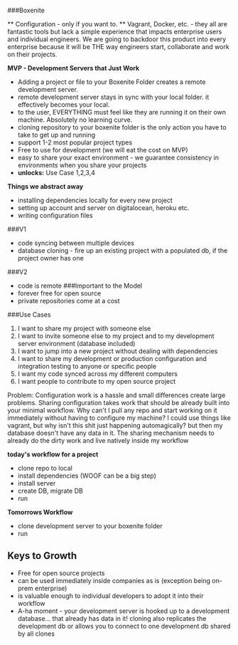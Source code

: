 ###Boxenite

** Configuration - only if you want to. **
Vagrant, Docker, etc. - they all are fantastic tools but lack a simple experience that impacts enterprise users and individual engineers. We are going to backdoor this product into every enterprise because it will be THE way engineers start, collaborate and work on their projects.

**MVP - Development Servers that Just Work**
* Adding a project or file to your Boxenite Folder creates a remote development server. 
* remote development server stays in sync with your local folder. it effectively becomes your local.
* to the user, EVERYTHING must feel like they are running it on their own machine. Absolutely no learning curve. 
* cloning repository to your boxenite folder is the only action you have to take to get up and running
* support 1-2 most popular project types
* Free to use for development (we will eat the cost on MVP)
* easy to share your exact environment - we guarantee consistency in environments when you share your projects
* **unlocks:** Use Case 1,2,3,4

**Things we abstract away**
* installing dependencies locally for every new project 
* setting up account and server on digitalocean, heroku etc. 
* writing configuration files

###V1
* code syncing between multiple devices
* database cloning - fire up an existing project with a populated db, if the project owner has one

###V2
* code is remote
###Important to the Model
* forever free for open source
* private repositories come at a cost

###Use Cases
1. I want to share my project with someone else
2. I want to invite someone else to my project and to my development server environment (database included)
3. I want to jump into a new project without dealing with dependencies
4. I want to share my development or production configuration and integration testing to anyone or specific people
5. I want my code synced across my different computers
6. I want people to contribute to my open source project

Problem: Configuration work is a hassle and small differences create large problems. Sharing configuration takes work that should be already built into your minimal workflow. 
Why can't I pull any repo and start working on it immediately without having to configure my machine? 
I could use things like vagrant, but why isn't this shit just happening automagically? 
but then my database doesn't have any data in it. 
The sharing mechanism needs to already do the dirty work and live natively inside my workflow


**today's workflow for a project**
* clone repo to local
* install dependencies (WOOF can be a big step)
* install server
* create DB, migrate DB
* run

**Tomorrows Workflow**
* clone development server to your boxenite folder
* run

## Keys to Growth
* Free for open source projects
* can be used immediately inside companies as is (exception being on-prem enterprise)
* is valuable enough to individual developers to adopt it into their workflow
* A-ha moment - your development server is hooked up to a development database... that already has data in it! cloning also replicates the development db or allows you to connect to one development db shared by all clones



